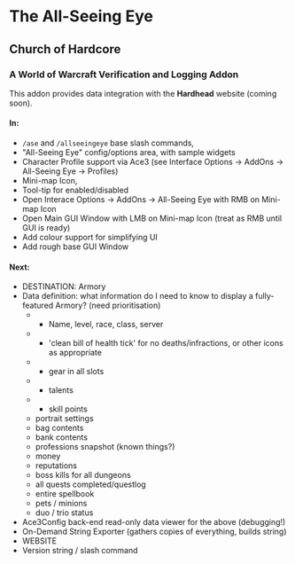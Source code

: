 # The All-Seeing Eye
## Church of Hardcore
### A World of Warcraft Verification and Logging Addon

This addon provides data integration with the **Hardhead** website (coming soon).

#### In:
 - `/ase` and `/allseeingeye` base slash commands,
 - "All-Seeing Eye" config/options area, with sample widgets
 - Character Profile support via Ace3 (see Interface Options -> AddOns -> All-Seeing Eye -> Profiles) 
 - Mini-map Icon,
 - Tool-tip for enabled/disabled
 - Open Interace Options -> AddOns -> All-Seeing Eye with RMB on Mini-map Icon
 - Open Main GUI Window with LMB on Mini-map Icon (treat as RMB until GUI is ready)
 - Add colour support for simplifying UI
 - Add rough base GUI Window

#### Next:
 - DESTINATION: Armory
 - Data definition: what information do I need to know to display a fully-featured Armory? (need prioritisation)
	- * Name, level, race, class, server
	- * 'clean bill of health tick' for no deaths/infractions, or other icons as appropriate
	- * gear in all slots
	- * talents
	- * skill points
	- portrait settings
	- bag contents
	- bank contents
	- professions snapshot (known things?)
	- money
	- reputations
	- boss kills for all dungeons
	- all quests completed/questlog
	- entire spellbook
	- pets / minions
	- duo / trio status
 - Ace3Config back-end read-only data viewer for the above (debugging!)
 - On-Demand String Exporter (gathers copies of everything, builds string)
 - WEBSITE
 - Version string / slash command
